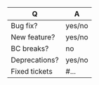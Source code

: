 | Q             | A
| ------------- | ---
| Bug fix?      | yes/no
| New feature?  | yes/no
| BC breaks?    | no
| Deprecations? | yes/no
| Fixed tickets | #...   <!-- #-prefixed issue number(s), if any -->

<!--
Write a short README entry for your feature/bugfix here (replace this comment block.)
This will help people understand your PR and can be used as a start of the Doc PR.
-->
